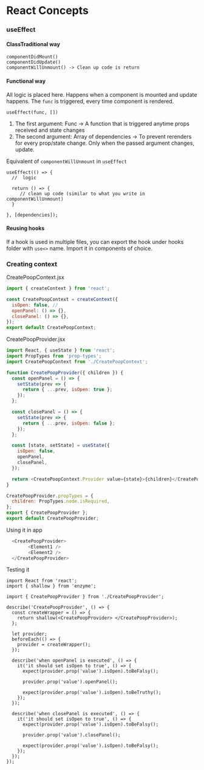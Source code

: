 # React Concepts

### useEffect

#### ClassTraditional way
```
componentDidMount()
componentDidUpdate()
componentWillUnmount() -> Clean up code is return
```

#### Functional way
All logic is placed here. Happens when a component is mounted and update happens. The `func` is triggered, every time component is rendered.

```
useEffect(func, [])
```

1. The first argument: Func -> A function that is triggered anytime props received and state changes
2. The second argument: Array of dependencies -> To prevent rerenders for every prop/state change. Only when the passed argument changes, update.


Equivalent of `componentWillUnmount` in `useEffect`

```
useEffect(() => {
  //  logic

  return () => {
     // clean up code (similar to what you write in componentWillUnmount)
  }
 
}, [dependencies]);
```

#### Reusing hooks
If a hook is used in multiple files, you can export the hook under hooks folder with `use<>` name. Import it in components of choice.

### Creating context
CreatePoopContext.jsx
```js
import { createContext } from 'react';

const CreatePoopContext = createContext({
  isOpen: false, // 
  openPanel: () => {},
  closePanel: () => {}, 
});
export default CreatePoopContext;
```

CreatePoopProvider.jsx
```js
import React, { useState } from 'react';
import PropTypes from 'prop-types';
import CreatePoopContext from './CreatePoopContext';

function CreatePoopProvider({ children }) {
  const openPanel = () => {
    setState(prev => {
      return { ...prev, isOpen: true };
    });
  };

  const closePanel = () => {
    setState(prev => {
      return { ...prev, isOpen: false };
    });
  };

  const [state, setState] = useState({
    isOpen: false,
    openPanel,
    closePanel,
  });

  return <CreatePoopContext.Provider value={state}>{children}</CreatePoopContext.Provider>;
}

CreatePoopProvider.propTypes = {
  children: PropTypes.node.isRequired,
};
export { CreatePoopProvider };
export default CreatePoopProvider;

```

Using it in app
```js
  <CreatePoopProvider>
        <Element1 />
        <Element2 />
  </CreatePoopProvider>
```

Testing it
```
import React from 'react';
import { shallow } from 'enzyme';

import { CreatePoopProvider } from './CreatePoopProvider';

describe('CreatePoopProvider', () => {
  const createWrapper = () => {
    return shallow(<CreatePoopProvider> </CreatePoopProvider>);
  };

  let provider;
  beforeEach(() => {
    provider = createWrapper();
  });

  describe('when openPanel is executed', () => {
    it('it should set isOpen to true', () => {
      expect(provider.prop('value').isOpen).toBeFalsy();

      provider.prop('value').openPanel();

      expect(provider.prop('value').isOpen).toBeTruthy();
    });
  });

  describe('when closePanel is executed', () => {
    it('it should set isOpen to true', () => {
      expect(provider.prop('value').isOpen).toBeFalsy();

      provider.prop('value').closePanel();

      expect(provider.prop('value').isOpen).toBeFalsy();
    });
  });
});

```
